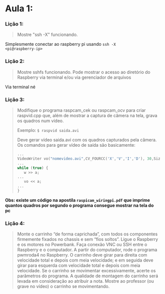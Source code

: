 # Aula 1:
### Lição 1:
>  Mostre "ssh -X" funcionando.

Simplesmente conectar ao raspberry pi usando <code>ssh -X \<pi@raspberry-ip></code>

### Lição 2:
> Mostre sshfs funcionando. Pode mostrar o acesso ao diretório do Raspberry via terminal e/ou via gerenciador de arquivos

Via terminal né

### Lição 3:
> Modifique o programa raspcam_cek ou raspcam_ocv para criar raspvid.cpp que, além de mostrar a captura de 
câmera na tela, grava os quadros num vídeo.
>
>Exemplo: <code>$ raspvid saida.avi</code>
>
>Deve gerar vídeo saida.avi com os quadros capturados pela câmera. Os comandos para gerar vídeo de saída são basicamente:
>``` c++
>...
>VideoWriter vo("nomevideo.avi",CV_FOURCC('X','V','I','D'), 30,Size(640,480));
>...
>while (true) {
>    w >> a;
>...
>    vo << a;
>...
>}
>```

**Obs: existe um código na apostila <code>raspicam_wiringpi.pdf</code> que imprime quantos quadros por segundo o programa consegue mostrar na tela do pc**

### Lição 4:
> Monte o carrinho “de forma caprichada”, com todos os componentes firmemente fixados no chassis e sem “fios soltos”. Ligue o Raspberry e os motores no Powerbank. Faça conexão VNC ou SSH entre o Raspberry e o computador. A partir do computador, rode o programa pwmroda4 no Raspberry. O carrinho deve girar para direita com velocidade total e depois com meia velocidade; e em seguida deve girar para esquerda com velocidade total e depois com meia velocidade. Se o carrinho se movimentar excessivamente, acerte os parâmetros do programa. A qualidade de montagem do carrinho será levada em consideração ao atribuir a nota. Mostre ao professor (ou grave no vídeo) o carrinho se movimentando.